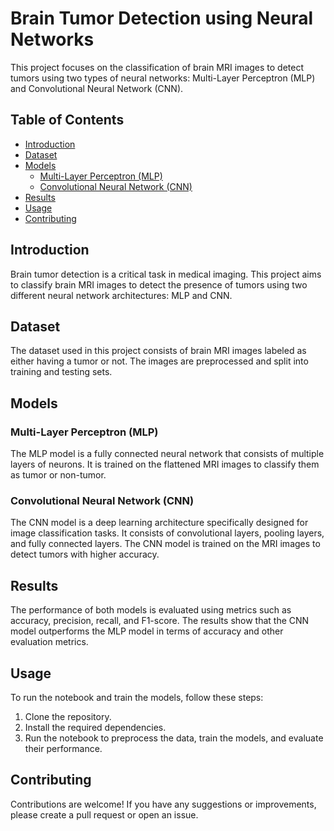 # Brain Tumor Detection using Neural Networks

This project focuses on the classification of brain MRI images to detect tumors using two types of neural networks: Multi-Layer Perceptron (MLP) and Convolutional Neural Network (CNN).

## Table of Contents
- [Introduction](#introduction)
- [Dataset](#dataset)
- [Models](#models)
    - [Multi-Layer Perceptron (MLP)](#multi-layer-perceptron-mlp)
    - [Convolutional Neural Network (CNN)](#convolutional-neural-network-cnn)
- [Results](#results)
- [Usage](#usage)
- [Contributing](#contributing)

## Introduction
Brain tumor detection is a critical task in medical imaging. This project aims to classify brain MRI images to detect the presence of tumors using two different neural network architectures: MLP and CNN.

## Dataset
The dataset used in this project consists of brain MRI images labeled as either having a tumor or not. The images are preprocessed and split into training and testing sets.

## Models

### Multi-Layer Perceptron (MLP)
The MLP model is a fully connected neural network that consists of multiple layers of neurons. It is trained on the flattened MRI images to classify them as tumor or non-tumor.

### Convolutional Neural Network (CNN)
The CNN model is a deep learning architecture specifically designed for image classification tasks. It consists of convolutional layers, pooling layers, and fully connected layers. The CNN model is trained on the MRI images to detect tumors with higher accuracy.

## Results
The performance of both models is evaluated using metrics such as accuracy, precision, recall, and F1-score. The results show that the CNN model outperforms the MLP model in terms of accuracy and other evaluation metrics.

## Usage
To run the notebook and train the models, follow these steps:
1. Clone the repository.
2. Install the required dependencies.
3. Run the notebook to preprocess the data, train the models, and evaluate their performance.

## Contributing
Contributions are welcome! If you have any suggestions or improvements, please create a pull request or open an issue.
